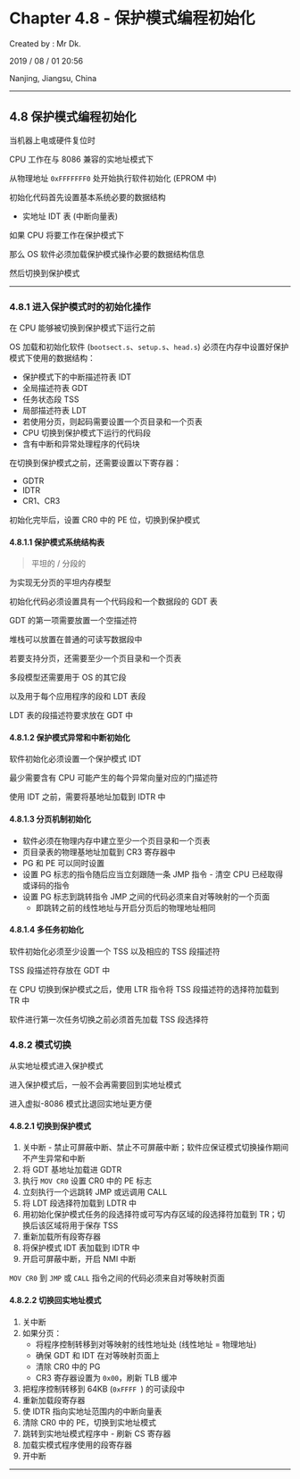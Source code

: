 # Chapter 4.8 - 保护模式编程初始化

Created by : Mr Dk.

2019 / 08 / 01 20:56

Nanjing, Jiangsu, China

---

## 4.8 保护模式编程初始化

当机器上电或硬件复位时

CPU 工作在与 8086 兼容的实地址模式下

从物理地址 `0xFFFFFFF0` 处开始执行软件初始化 (EPROM 中)

初始化代码首先设置基本系统必要的数据结构

* 实地址 IDT 表 (中断向量表)

如果 CPU 将要工作在保护模式下

那么 OS 软件必须加载保护模式操作必要的数据结构信息

然后切换到保护模式

---

### 4.8.1 进入保护模式时的初始化操作

在 CPU 能够被切换到保护模式下运行之前

OS 加载和初始化软件 (`bootsect.s`、`setup.s`、`head.s`) 必须在内存中设置好保护模式下使用的数据结构：

* 保护模式下的中断描述符表 IDT
* 全局描述符表 GDT
* 任务状态段 TSS
* 局部描述符表 LDT
* 若使用分页，则起码需要设置一个页目录和一个页表
* CPU 切换到保护模式下运行的代码段
* 含有中断和异常处理程序的代码块

在切换到保护模式之前，还需要设置以下寄存器：

* GDTR
* IDTR
* CR1、CR3

初始化完毕后，设置 CR0 中的 PE 位，切换到保护模式

#### 4.8.1.1 保护模式系统结构表

> 平坦的 / 分段的

为实现无分页的平坦内存模型

初始化代码必须设置具有一个代码段和一个数据段的 GDT 表

GDT 的第一项需要放置一个空描述符

堆栈可以放置在普通的可读写数据段中

若要支持分页，还需要至少一个页目录和一个页表

多段模型还需要用于 OS 的其它段

以及用于每个应用程序的段和 LDT 表段

LDT 表的段描述符要求放在 GDT 中

#### 4.8.1.2 保护模式异常和中断初始化

软件初始化必须设置一个保护模式 IDT

最少需要含有 CPU 可能产生的每个异常向量对应的门描述符

使用 IDT 之前，需要将基地址加载到 IDTR 中

#### 4.8.1.3 分页机制初始化

* 软件必须在物理内存中建立至少一个页目录和一个页表
* 页目录表的物理基地址加载到 CR3 寄存器中
* PG 和 PE 可以同时设置
* 设置 PG 标志的指令随后应当立刻跟随一条 JMP 指令 - 清空 CPU 已经取得或译码的指令
* 设置 PG 标志到跳转指令 JMP 之间的代码必须来自对等映射的一个页面
  * 即跳转之前的线性地址与开启分页后的物理地址相同

#### 4.8.1.4 多任务初始化

软件初始化必须至少设置一个 TSS 以及相应的 TSS 段描述符

TSS 段描述符存放在 GDT 中

在 CPU 切换到保护模式之后，使用 LTR 指令将 TSS 段描述符的选择符加载到 TR 中

软件进行第一次任务切换之前必须首先加载 TSS 段选择符

### 4.8.2 模式切换

从实地址模式进入保护模式

进入保护模式后，一般不会再需要回到实地址模式

进入虚拟-8086 模式比退回实地址更方便

#### 4.8.2.1 切换到保护模式

1. 关中断 - 禁止可屏蔽中断、禁止不可屏蔽中断；软件应保证模式切换操作期间不产生异常和中断
2. 将 GDT 基地址加载进 GDTR
3. 执行 `MOV CR0` 设置 CR0 中的 PE 标志
4. 立刻执行一个远跳转 JMP 或远调用 CALL
5. 将 LDT 段选择符加载到 LDTR 中
6. 用初始化保护模式任务的段选择符或可写内存区域的段选择符加载到 TR；切换后该区域将用于保存 TSS
7. 重新加载所有段寄存器
8. 将保护模式 IDT 表加载到 IDTR 中
9. 开启可屏蔽中断，开启 NMI 中断

`MOV CR0` 到 `JMP` 或 `CALL` 指令之间的代码必须来自对等映射页面

#### 4.8.2.2 切换回实地址模式

1. 关中断
2. 如果分页：
   * 将程序控制转移到对等映射的线性地址处 (线性地址 = 物理地址)
   * 确保 GDT 和 IDT 在对等映射页面上
   * 清除 CR0 中的 PG
   * CR3 寄存器设置为 `0x00`，刷新 TLB 缓冲
3. 把程序控制转移到 64KB (`0xFFFF `) 的可读段中
4. 重新加载段寄存器
5. 使 IDTR 指向实地址范围内的中断向量表
6. 清除 CR0 中的 PE，切换到实地址模式
7. 跳转到实地址模式程序中 - 刷新 CS 寄存器
8. 加载实模式程序使用的段寄存器
9. 开中断

---

